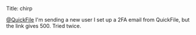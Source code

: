 Title: chirp

<a href="http://twitter.com/QuickFile">@QuickFile</a> I'm sending a new user I set up a 2FA email from QuickFile, but the link gives 500. Tried twice.
